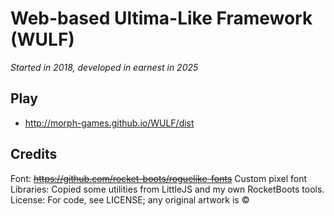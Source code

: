 # Web-based Ultima-Like Framework (WULF)

*Started in 2018, developed in earnest in 2025*

## Play

* http://morph-games.github.io/WULF/dist

## Credits

Font: ~~https://github.com/rocket-boots/roguelike-fonts~~ Custom pixel font
Libraries: Copied some utilities from LittleJS and my own RocketBoots tools.
License: For code, see LICENSE; any original artwork is &copy;

